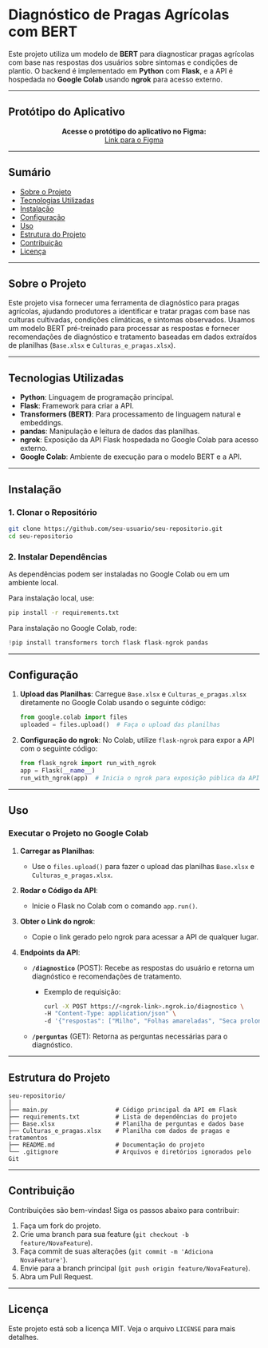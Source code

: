 # Diagnóstico de Pragas Agrícolas com BERT

Este projeto utiliza um modelo de **BERT** para diagnosticar pragas agrícolas com base nas respostas dos usuários sobre sintomas e condições de plantio. O backend é implementado em **Python** com **Flask**, e a API é hospedada no **Google Colab** usando **ngrok** para acesso externo. 

---
## Protótipo do Aplicativo

<div align="center">
  <strong>Acesse o protótipo do aplicativo no Figma:</strong><br>
  <a href="https://www.figma.com/proto/5MJSndRcf5vzjuyOpr34bC/Mobile-Dashboard-UI-(Community)?node-id=0-1&t=Kyf1DkGB5MBF07TB-1">
    Link para o Figma
  </a>
</div>

---
## Sumário

- [Sobre o Projeto](#sobre-o-projeto)
- [Tecnologias Utilizadas](#tecnologias-utilizadas)
- [Instalação](#instalação)
- [Configuração](#configuração)
- [Uso](#uso)
- [Estrutura do Projeto](#estrutura-do-projeto)
- [Contribuição](#contribuição)
- [Licença](#licença)

---

## Sobre o Projeto

Este projeto visa fornecer uma ferramenta de diagnóstico para pragas agrícolas, ajudando produtores a identificar e tratar pragas com base nas culturas cultivadas, condições climáticas, e sintomas observados. Usamos um modelo BERT pré-treinado para processar as respostas e fornecer recomendações de diagnóstico e tratamento baseadas em dados extraídos de planilhas (`Base.xlsx` e `Culturas_e_pragas.xlsx`).


---

## Tecnologias Utilizadas

- **Python**: Linguagem de programação principal.
- **Flask**: Framework para criar a API.
- **Transformers (BERT)**: Para processamento de linguagem natural e embeddings.
- **pandas**: Manipulação e leitura de dados das planilhas.
- **ngrok**: Exposição da API Flask hospedada no Google Colab para acesso externo.
- **Google Colab**: Ambiente de execução para o modelo BERT e a API.

---

## Instalação

### 1. Clonar o Repositório
```bash
git clone https://github.com/seu-usuario/seu-repositorio.git
cd seu-repositorio
```

### 2. Instalar Dependências
As dependências podem ser instaladas no Google Colab ou em um ambiente local.

Para instalação local, use:
```bash
pip install -r requirements.txt
```

Para instalação no Google Colab, rode:
```python
!pip install transformers torch flask flask-ngrok pandas
```

---

## Configuração

1. **Upload das Planilhas**: Carregue `Base.xlsx` e `Culturas_e_pragas.xlsx` diretamente no Google Colab usando o seguinte código:

   ```python
   from google.colab import files
   uploaded = files.upload()  # Faça o upload das planilhas
   ```

2. **Configuração do ngrok**: No Colab, utilize `flask-ngrok` para expor a API com o seguinte código:

   ```python
   from flask_ngrok import run_with_ngrok
   app = Flask(__name__)
   run_with_ngrok(app)  # Inicia o ngrok para exposição pública da API
   ```

---

## Uso

### Executar o Projeto no Google Colab

1. **Carregar as Planilhas**:
   - Use o `files.upload()` para fazer o upload das planilhas `Base.xlsx` e `Culturas_e_pragas.xlsx`.
   
2. **Rodar o Código da API**:
   - Inicie o Flask no Colab com o comando `app.run()`.

3. **Obter o Link do ngrok**:
   - Copie o link gerado pelo ngrok para acessar a API de qualquer lugar.

4. **Endpoints da API**:

   - **`/diagnostico`** (POST): Recebe as respostas do usuário e retorna um diagnóstico e recomendações de tratamento.
     - Exemplo de requisição:
       ```bash
       curl -X POST https://<ngrok-link>.ngrok.io/diagnostico \
       -H "Content-Type: application/json" \
       -d '{"respostas": ["Milho", "Folhas amareladas", "Seca prolongada"]}'
       ```

   - **`/perguntas`** (GET): Retorna as perguntas necessárias para o diagnóstico.

---

## Estrutura do Projeto

```
seu-repositorio/
│
├── main.py                   # Código principal da API em Flask
├── requirements.txt          # Lista de dependências do projeto
├── Base.xlsx                 # Planilha de perguntas e dados base
├── Culturas_e_pragas.xlsx    # Planilha com dados de pragas e tratamentos
├── README.md                 # Documentação do projeto
└── .gitignore                # Arquivos e diretórios ignorados pelo Git
```

---

## Contribuição

Contribuições são bem-vindas! Siga os passos abaixo para contribuir:

1. Faça um fork do projeto.
2. Crie uma branch para sua feature (`git checkout -b feature/NovaFeature`).
3. Faça commit de suas alterações (`git commit -m 'Adiciona NovaFeature'`).
4. Envie para a branch principal (`git push origin feature/NovaFeature`).
5. Abra um Pull Request.

---

## Licença

Este projeto está sob a licença MIT. Veja o arquivo `LICENSE` para mais detalhes.
